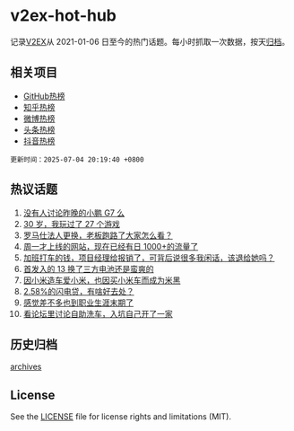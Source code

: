 # v2ex-hot-hub

 记录[V2EX](https://www.v2ex.com/)从 2021-01-06 日至今的热门话题。每小时抓取一次数据，按天[归档](archives)。
 
 ## 相关项目

- [GitHub热榜](https://github.com/snaildev/github-hot-hub)
- [知乎热榜](https://github.com/snaildev/zhihu-hot-hub)
- [微博热榜](https://github.com/snaildev/weibo-hot-hub)
- [头条热榜](https://github.com/snaildev/toutiao-hot-hub)
- [抖音热榜](https://github.com/snaildev/douyin-hot-hub)


 `更新时间：2025-07-04 20:19:40 +0800`

## 热议话题

1. [没有人讨论昨晚的小鹏 G7 么](https://www.v2ex.com/t/1142950)
1. [30 岁，我玩过了 27 个游戏](https://www.v2ex.com/t/1142963)
1. [罗马仕法人更换，老板跑路了大家怎么看？](https://www.v2ex.com/t/1142905)
1. [周一才上线的网站，现在已经有日 1000+的流量了](https://www.v2ex.com/t/1142965)
1. [加班打车的钱，项目经理给报销了，可背后说很多我闲话，该退给她吗？](https://www.v2ex.com/t/1142969)
1. [首发入的 13 换了三方电池还是蛮爽的](https://www.v2ex.com/t/1142918)
1. [因小米造车爱小米，也因买小米车而成为米黑](https://www.v2ex.com/t/1143035)
1. [2.58%的闪电贷，有啥好去处？](https://www.v2ex.com/t/1142960)
1. [感觉差不多也到职业生涯末期了](https://www.v2ex.com/t/1142886)
1. [看论坛里讨论自助洗车，入坑自己开了一家](https://www.v2ex.com/t/1142974)

## 历史归档

[archives](archives)

## License

See the [LICENSE](LICENSE) file for license rights and limitations (MIT).
